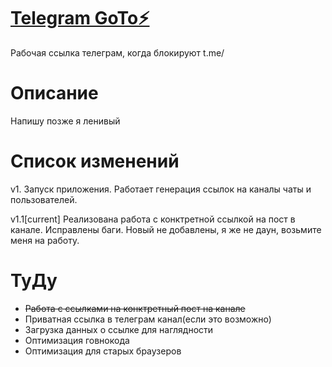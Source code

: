 # [Telegram GoTo⚡️](https://tgo.to)
Рабочая ссылка телеграм, когда блокируют t.me/

# Описание
Напишу позже я ленивый

# Список изменений
v1. Запуск приложения. Работает генерация ссылок на каналы чаты и пользователей.

v1.1[current] Реализована работа с конктретной ссылкой на пост в канале. Исправлены баги. Новый не добавлены, я же не даун, возьмите меня на работу.

# ТуДу
* ~~Работа с ссылками на конктретный пост на канале~~
* Приватная ссылка в телеграм канал(если это возможно)
* Загрузка данных о ссылке для наглядности
* Оптимизация говнокода
* Оптимизация для старых браузеров
